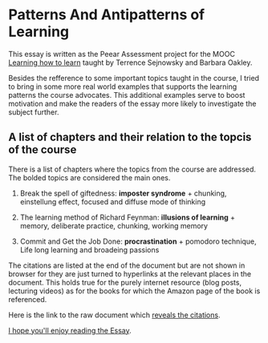 # Patterns And Antipatterns of Learning

This essay is written as the Peear Assessment project for the MOOC [Learning how to learn](https://www.coursera.org/course/learning
) taught by Terrence Sejnowsky and Barbara Oakley.

Besides the refference to some important topics taught in the course, I tried to bring in
some more real world examples that supports the learning patterns the course advocates. This
additional examples serve to boost motivation and make the readers of the essay more likely to investigate the subject
further.

## A list of chapters and their relation to the topcis of the course

There is a list of chapters where the topics from the course are addressed. The bolded topics
are considered the main ones.

1. Break the spell of giftedness: **imposter syndrome** + chunking, einstellung effect,
  focused and diffuse mode of thinking

2. The learning method of Richard Feynman: **illusions of learning** + memory, deliberate practice, chunking, working memory

3. Commit and Get the Job Done: **procrastination** + pomodoro technique, Life long learning and broadeing passions

The citations are listed at the end of the document but are not shown in browser for they
are just turned to hyperlinks at the relevant places in the document. This holds true
for the purely internet resource (blog posts, lecturing videos) as for the books for which the
Amazon page of the book is referenced.

Here is the link to the raw document which [reveals the citations](https://raw.githubusercontent.com/alesk/learning/master/patterns.md).

[I hope you'll enjoy reading the Essay](https://github.com/alesk/learning/blob/master/patterns.md).
